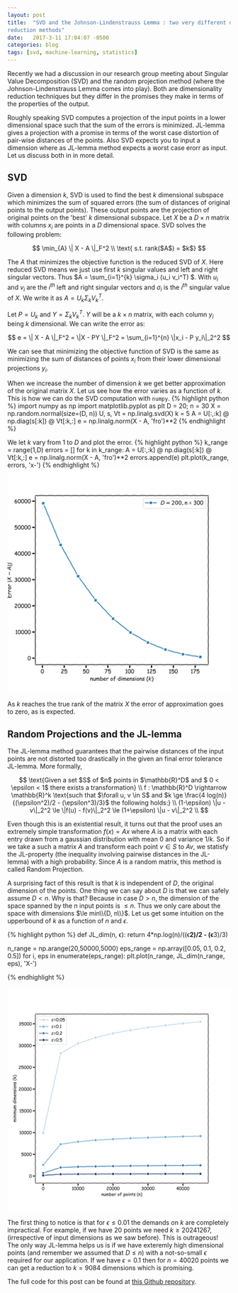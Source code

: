 ```yaml
---
layout: post
title:  "SVD and the Johnson-Lindenstrauss Lemma : two very different dimensionality
reduction methods"
date:   2017-3-11 17:04:07 -0500
categories: blog
tags: [svd, machine-learning, statistics]
---
```


Recently we had a discussion in our research group meeting about Singular Value 
Decomposition (SVD) and the 
random projection method (where the Johnson-Lindenstrauss Lemma comes into play). 
Both are dimensionality reduction techniques but they differ in the promises they
make in terms of the properties of the output. 

Roughly speaking SVD computes a projection of the input points in a lower
dimensional space such that the sum of the errors is minimized. JL-lemma gives a 
projection with a promise in terms of the worst case distortion of pair-wise distances of
the points. Also SVD expects you to input a dimension where as JL-lemma method 
expects a worst case erorr as input. Let us discuss both in in more detail. 

## SVD

Given a dimension $k$, SVD is used to find the best $k$ dimensional subspace which 
minimizes the sum of squared errors (the sum of distances of original points to the output points). 
These output points are the projection of original points on the 'best' $k$
dimensional subspace. Let $X$ be a $D \times n$ matrix with columns $x_i$ are points in a $D$ dimensional space. 
SVD solves the following problem:

$$ 
\min_{A} \| X - A \|_F^2  \\
\text{ s.t. rank($A$) = $k$} 
$$

The $A$ that minimizes the objective function is the reduced SVD of $X$. Here
reduced SVD means we just use first $k$ singular values and left and right
singular vectors.
Thus $A = \sum_{i=1}^{k} \sigma_i (u_i v_i^T) $. With $u_i$ and
$v_i$ are the $i^{th}$ left and right singular vectors and $\sigma_i$ is the $i^{th}$
singular value of $X$. 
We write it as $A = U_k \Sigma_k V_k^T$. 

Let $P = U_k$ and $Y = \Sigma_k
V_k^T$. $Y$ will be a $k \times n$ matrix, with each column $y_i$ being $k$
dimensional. We can write the error as:

$$
e = \| X - A \|_F^2 = \|X - PY \|_F^2 
= \sum_{i=1}^{n} \|x_i - P y_i\|_2^2
$$

We can see that minimizing the objective function of SVD is the same as
minimizing the sum of distances of points $x_i$ from their lower dimensional
projections $y_i$.

When we increase the number of dimension $k$ we get better approximation of the
original matrix $X$. Let us see how the error varies as a function of $k$.
This is how we can do the SVD computation with `numpy`.
{% highlight python %}
import numpy as np
import matplotlib.pyplot as plt
D = 20; n = 30
X = np.random.normal(size=(D, n))
U, s, Vt = np.linalg.svd(X)
k = 5
A = U[:,:k] @ np.diag(s[:k]) @ Vt[:k,:]
e = np.linalg.norm(X - A, 'fro')**2
{% endhighlight %}

We let $k$ vary from $1$ to $D$ and plot the error.
{% highlight python %}
k_range = range(1,D)
errors = []
for k in k_range:
    A = U[:,:k] @ np.diag(s[:k]) @ Vt[:k,:]
    e = np.linalg.norm(X - A, 'fro')**2
    errors.append(e)
plt.plot(k_range, errors, 'x-')
{% endhighlight %}
![SVD](/images/svd.jpg)

As $k$ reaches the true rank of the matrix $X$ the error of approximation goes to zero,
as is expected.

## Random Projections and the JL-lemma

The JL-lemma method guarantees that the pairwise distances of the input points are not distorted
too drastically in the given an final error tolerance JL-lemma. More formally,

$$
\text{Given a set $S$ of $n$ points in $\mathbb{R}^D$ and $ 0 < \epsilon < 1$ there exists a transformation} \\ 
f : \mathbb{R}^D \rightarrow \mathbb{R}^k  \text{such that $\forall u, v \in S$ and $k \ge \frac{4 log(n)}{(\epsilon^2)/2 - (\epsilon^3)/3}$ the following holds:} \\ 
(1-\epsilon) \|u - v\|_2^2 \le \|f(u) - f(v)\|_2^2 \le (1+\epsilon) \|u - v\|_2^2 \\
$$

Even though this is an existential result, it turns out that the proof uses an
extremely simple transformation $f(x) = Ax$ where $A$ is a matrix with each
entry drawn from a gaussian distribution with mean $0$ and variance $1/k$.
So if we take a such a matrix $A$ and transform each point $v \in S$ to $Av$, 
we statisfy the JL-property (the inequality involving pairwise distances in the
JL-lemma) with a high probability. Since $A$ is a random matrix, this method is called Random Projection.

A surprising fact of this result is that $k$ is independent of $D$, the
original dimension of the points. One thing we can say about $D$ is that we can
safely assume $D < n$. Why is that? Because in case $D > n$, the dimension of
the space spanned by the $n$ input points is $\le n$. Thus we only care about
the space with dimensions $\le min\\{D, n\\}$. 
Let us get some intuition on the upperbound of $k$ as a function of $n$ and $\epsilon$.

{% highlight python %}
def JL_dim(n, ϵ):
    return 4*np.log(n)/((ϵ**2)/2 - (ϵ**3)/3)

n_range = np.arange(20,50000,5000)
eps_range = np.array([0.05, 0.1, 0.2, 0.5])
for i, eps in enumerate(eps_range):
    plt.plot(n_range, JL_dim(n_range, eps), 'X-')

{% endhighlight %}

![JL-dimensinos](/images/JL-dimensions.jpg)

The first thing to notice is that for $\epsilon \le 0.01$ the demands on $k$
are completely impractical. For example, if we have 20 points we need $k \ge 20
241267$, (irrespective of input dimensions as we saw before). This is outrageous! 
The only way JL-lemma helps us is if we have exteremly high dimensional points (and remember we assumed that $D \le n$)
with a not-so-small $\epsilon$ required for our application.
If we have $\epsilon = 0.1$ then for $n = 40020$ points we can get a reduction
to $k = 9084$ dimensions which is promising.

The full code for this post can be found at [this Github repository][github-notebook].

[github-notebook]: [https://github.com/swairshah/swairshah.github.io/blob/master/notebooks/svd%20and%20JL-lemma.ipynb]
